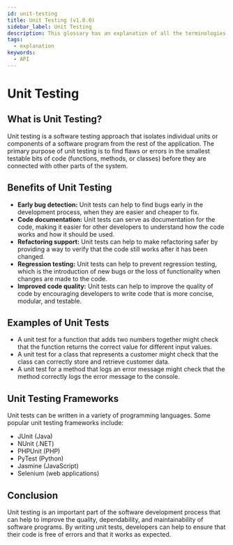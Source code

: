 ```yaml
---
id: unit-testing
title: Unit Testing (v1.0.0)
sidebar_label: Unit Testing
description: This glossary has an explanation of all the terminologies that beginners find difficult to understand at first glance.
tags:
  - explanation
keywords:
  - API
---
```


# Unit Testing

## What is Unit Testing?

Unit testing is a software testing approach that isolates individual units or components of a software program from the rest of the application. The primary purpose of unit testing is to find flaws or errors in the smallest testable bits of code (functions, methods, or classes) before they are connected with other parts of the system.

## Benefits of Unit Testing

- **Early bug detection:** Unit tests can help to find bugs early in the development process, when they are easier and cheaper to fix.
- **Code documentation:** Unit tests can serve as documentation for the code, making it easier for other developers to understand how the code works and how it should be used.
- **Refactoring support:** Unit tests can help to make refactoring safer by providing a way to verify that the code still works after it has been changed.
- **Regression testing:** Unit tests can help to prevent regression testing, which is the introduction of new bugs or the loss of functionality when changes are made to the code.
- **Improved code quality:** Unit tests can help to improve the quality of code by encouraging developers to write code that is more concise, modular, and testable.

## Examples of Unit Tests

- A unit test for a function that adds two numbers together might check that the function returns the correct value for different input values.
- A unit test for a class that represents a customer might check that the class can correctly store and retrieve customer data.
- A unit test for a method that logs an error message might check that the method correctly logs the error message to the console.

## Unit Testing Frameworks

Unit tests can be written in a variety of programming languages. Some popular unit testing frameworks include:

- JUnit (Java)
- NUnit (.NET)
- PHPUnit (PHP)
- PyTest (Python)
- Jasmine (JavaScript)
- Selenium (web applications)

## Conclusion

Unit testing is an important part of the software development process that can help to improve the quality, dependability, and maintainability of software programs. By writing unit tests, developers can help to ensure that their code is free of errors and that it works as expected.
